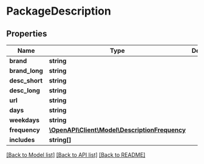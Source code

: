 # PackageDescription

## Properties
Name | Type | Description | Notes
------------ | ------------- | ------------- | -------------
**brand** | **string** |  | 
**brand_long** | **string** |  | 
**desc_short** | **string** |  | 
**desc_long** | **string** |  | 
**url** | **string** |  | 
**days** | **string** |  | 
**weekdays** | **string** |  | 
**frequency** | [**\OpenAPI\Client\Model\DescriptionFrequency**](DescriptionFrequency.md) |  | 
**includes** | **string[]** |  | 

[[Back to Model list]](../README.md#documentation-for-models) [[Back to API list]](../README.md#documentation-for-api-endpoints) [[Back to README]](../README.md)


